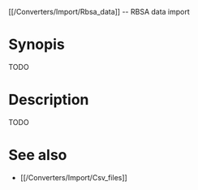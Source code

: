 [[/Converters/Import/Rbsa_data]] -- RBSA data import

# Synopis

TODO

# Description

TODO

# See also

* [[/Converters/Import/Csv_files]]


